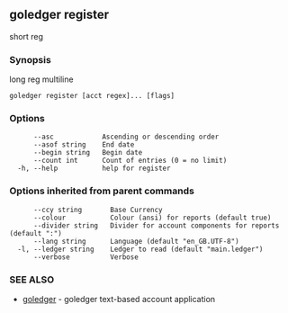 ## goledger register

short reg

### Synopsis

long reg
multiline


```
goledger register [acct regex]... [flags]
```

### Options

```
      --asc            Ascending or descending order
      --asof string    End date
      --begin string   Begin date
      --count int      Count of entries (0 = no limit)
  -h, --help           help for register
```

### Options inherited from parent commands

```
      --ccy string       Base Currency
      --colour           Colour (ansi) for reports (default true)
      --divider string   Divider for account components for reports (default ":")
      --lang string      Language (default "en_GB.UTF-8")
  -l, --ledger string    Ledger to read (default "main.ledger")
      --verbose          Verbose
```

### SEE ALSO

* [goledger](goledger.md)	 - goledger text-based account application

